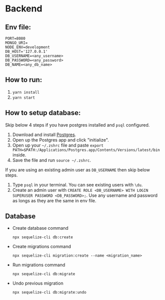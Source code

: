 # Backend

## Env file:
```
PORT=8080
MONGO_URI=
NODE_ENV=development
DB_HOST='127.0.0.1'
DB_USERNAME=<any_username>
DB_PASSWORD=<any_password>
DB_NAME=<any_db_name>
```

## How to run:
1. `yarn install`
2. `yarn start`

## How to setup database:
Skip below 4 steps if you have postgres installed and `psql` configured.

1. Download and install [Postgres](https://postgresapp.com/).
2. Open up the Postgres app and click "initialize".
3. Open up your `~/.zshrc` file and paste `export PATH=$PATH:/Applications/Postgres.app/Contents/Versions/latest/bin` inside.
4. Save the file and run `source ~/.zshrc`.

If you are using an existing admin user as `DB_USERNAME` then skip below steps.

1. Type `psql` in your terminal. You can see existing users with `\du`.
2. Create an admin user with `CREATE ROLE <DB_USERNAME> WITH LOGIN SUPERUSER PASSWORD <DB_PASSWORD>;`. Use any username and password as longs as they are the same in env file.

## Database
- Create database command
  ```
  npx sequelize-cli db:create
  ```

- Create migrations command
  ```
  npx sequelize-cli migration:create --name <migration_name>
  ```

- Run migrations command
  ```
  npx sequelize-cli db:migrate
  ```

- Undo previous migration
  ```
  npx sequelize-cli db:migrate:undo
  ```
